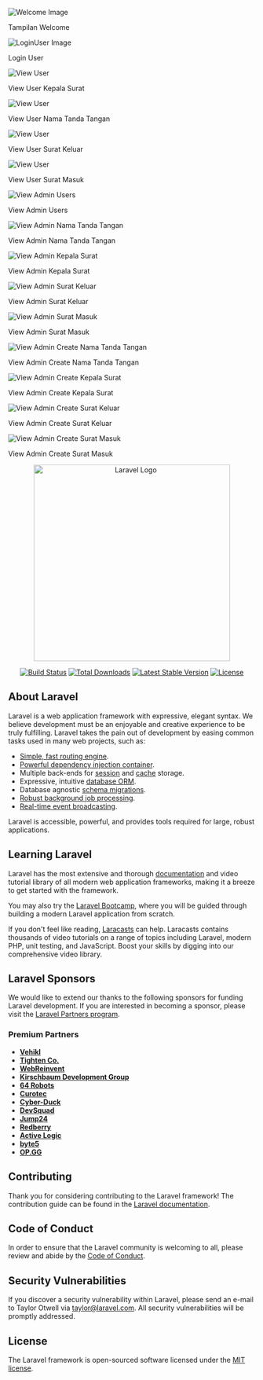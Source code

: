 ![Welcome Image](https://github.com/11Rioajifebrian/persuratan/blob/main/PBKK/welcome.png?raw=true)
<p>Tampilan Welcome</p>

![LoginUser Image](https://github.com/11Rioajifebrian/persuratan/blob/main/PBKK/User/LoginUser.png?raw=true)
<p>Login User</p>

![View User](https://github.com/11Rioajifebrian/persuratan/blob/main/PBKK/User/ViewUser_KepalaSurat.png?raw=true)
<p>View User Kepala Surat</p>

![View User](https://github.com/11Rioajifebrian/persuratan/blob/main/PBKK/User/ViewUser_NamaTandaTangan.png?raw=true)
<p>View User Nama Tanda Tangan</p>

![View User](https://github.com/11Rioajifebrian/persuratan/blob/main/PBKK/User/ViewUser_SuratKeluar.png?raw=true)
<p>View User Surat Keluar</p>

![View User](https://github.com/11Rioajifebrian/persuratan/blob/main/PBKK/User/ViewUser_SuratMasuk.png?raw=true)
<p>View User Surat Masuk</p>


![View Admin Users](https://github.com/11Rioajifebrian/persuratan/blob/main/PBKK/Admin/ViewAdmin_Users.png?raw=true)
<p>View Admin Users</p>

![View Admin Nama Tanda Tangan](https://github.com/11Rioajifebrian/persuratan/blob/main/PBKK/Admin/ViewAdmin_NamaTandaTangan.png?raw=true)
<p>View Admin Nama Tanda Tangan</p>

![View Admin Kepala Surat](https://github.com/11Rioajifebrian/persuratan/blob/main/PBKK/Admin/ViewAdmin_KepalaSurat.png?raw=true)
<p>View Admin Kepala Surat</p>

![View Admin Surat Keluar](https://github.com/11Rioajifebrian/persuratan/blob/main/PBKK/Admin/ViewAdmin_SuratKeluar.png?raw=true)
<p>View Admin Surat Keluar</p>

![View Admin Surat Masuk](https://github.com/11Rioajifebrian/persuratan/blob/main/PBKK/Admin/ViewAdmin_SuratMasuk.png?raw=true)
<p>View Admin Surat Masuk</p>

![View Admin Create Nama Tanda Tangan](https://github.com/11Rioajifebrian/persuratan/blob/main/PBKK/Admin/ViewAdmin_CreateNamaTandaTangan.png?raw=true)
<p>View Admin Create Nama Tanda Tangan</p>

![View Admin Create Kepala Surat](https://github.com/11Rioajifebrian/persuratan/blob/main/PBKK/Admin/ViewAdmin_CreateKepalaSurat.png?raw=true)
<p>View Admin Create Kepala Surat</p>

![View Admin Create Surat Keluar](https://github.com/11Rioajifebrian/persuratan/blob/main/PBKK/Admin/ViewAdmin_CreateSuratKeluar.png?raw=true)
<p>View Admin Create Surat Keluar</p>

![View Admin Create Surat Masuk](https://github.com/11Rioajifebrian/persuratan/blob/main/PBKK/Admin/ViewAdmin_CreateSuratMasuk.png?raw=true)
<p>View Admin Create Surat Masuk</p>




<p align="center"><a href="https://laravel.com" target="_blank"><img src="https://raw.githubusercontent.com/laravel/art/master/logo-lockup/5%20SVG/2%20CMYK/1%20Full%20Color/laravel-logolockup-cmyk-red.svg" width="400" alt="Laravel Logo"></a></p>

<p align="center">
<a href="https://github.com/laravel/framework/actions"><img src="https://github.com/laravel/framework/workflows/tests/badge.svg" alt="Build Status"></a>
<a href="https://packagist.org/packages/laravel/framework"><img src="https://img.shields.io/packagist/dt/laravel/framework" alt="Total Downloads"></a>
<a href="https://packagist.org/packages/laravel/framework"><img src="https://img.shields.io/packagist/v/laravel/framework" alt="Latest Stable Version"></a>
<a href="https://packagist.org/packages/laravel/framework"><img src="https://img.shields.io/packagist/l/laravel/framework" alt="License"></a>
</p>

## About Laravel

Laravel is a web application framework with expressive, elegant syntax. We believe development must be an enjoyable and creative experience to be truly fulfilling. Laravel takes the pain out of development by easing common tasks used in many web projects, such as:

- [Simple, fast routing engine](https://laravel.com/docs/routing).
- [Powerful dependency injection container](https://laravel.com/docs/container).
- Multiple back-ends for [session](https://laravel.com/docs/session) and [cache](https://laravel.com/docs/cache) storage.
- Expressive, intuitive [database ORM](https://laravel.com/docs/eloquent).
- Database agnostic [schema migrations](https://laravel.com/docs/migrations).
- [Robust background job processing](https://laravel.com/docs/queues).
- [Real-time event broadcasting](https://laravel.com/docs/broadcasting).

Laravel is accessible, powerful, and provides tools required for large, robust applications.

## Learning Laravel

Laravel has the most extensive and thorough [documentation](https://laravel.com/docs) and video tutorial library of all modern web application frameworks, making it a breeze to get started with the framework.

You may also try the [Laravel Bootcamp](https://bootcamp.laravel.com), where you will be guided through building a modern Laravel application from scratch.

If you don't feel like reading, [Laracasts](https://laracasts.com) can help. Laracasts contains thousands of video tutorials on a range of topics including Laravel, modern PHP, unit testing, and JavaScript. Boost your skills by digging into our comprehensive video library.

## Laravel Sponsors

We would like to extend our thanks to the following sponsors for funding Laravel development. If you are interested in becoming a sponsor, please visit the [Laravel Partners program](https://partners.laravel.com).

### Premium Partners

- **[Vehikl](https://vehikl.com/)**
- **[Tighten Co.](https://tighten.co)**
- **[WebReinvent](https://webreinvent.com/)**
- **[Kirschbaum Development Group](https://kirschbaumdevelopment.com)**
- **[64 Robots](https://64robots.com)**
- **[Curotec](https://www.curotec.com/services/technologies/laravel/)**
- **[Cyber-Duck](https://cyber-duck.co.uk)**
- **[DevSquad](https://devsquad.com/hire-laravel-developers)**
- **[Jump24](https://jump24.co.uk)**
- **[Redberry](https://redberry.international/laravel/)**
- **[Active Logic](https://activelogic.com)**
- **[byte5](https://byte5.de)**
- **[OP.GG](https://op.gg)**

## Contributing

Thank you for considering contributing to the Laravel framework! The contribution guide can be found in the [Laravel documentation](https://laravel.com/docs/contributions).

## Code of Conduct

In order to ensure that the Laravel community is welcoming to all, please review and abide by the [Code of Conduct](https://laravel.com/docs/contributions#code-of-conduct).

## Security Vulnerabilities

If you discover a security vulnerability within Laravel, please send an e-mail to Taylor Otwell via [taylor@laravel.com](mailto:taylor@laravel.com). All security vulnerabilities will be promptly addressed.

## License

The Laravel framework is open-sourced software licensed under the [MIT license](https://opensource.org/licenses/MIT).
